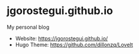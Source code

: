# jgorostegui.github.io

My personal blog

* Website: https://jgorostegui.github.io/
* Hugo Theme: https://github.com/dillonzq/LoveIt

